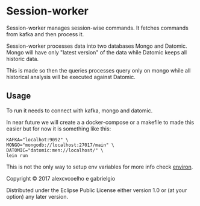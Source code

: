 # Session-worker
Session-worker manages session-wise commands.
It fetches commands from kafka and then process it.

Session-worker processes data into two databases Mongo and Datomic. 
Mongo will have only "latest version" of the data while Datomic keeps all historic data.

This is made so then the queries processes query only on mongo while all historical analysis will be executed against Datomic.

## Usage

To run it needs to connect with kafka, mongo and datomic.

In near future we will create a a docker-compose or a makefile to made this easier but for now it is something like this:

```
KAFKA="localhot:9092" \
MONGO="mongodb://localhost:27017/main" \
DATOMIC="datomic:men://localhost/" \
lein run
```

This is not the only way to setup env variables for more info check [environ](https://github.com/weavejester/environ#usage).

Copyright © 2017 alexcvcoelho e gabrielgio

Distributed under the Eclipse Public License either version 1.0 or (at
your option) any later version.
